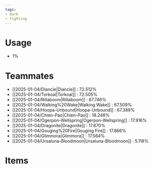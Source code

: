 ```yaml
---
tags:
- dark
- fighting
---
```

# Usage
- 1%
# Teammates
- [[2025-01-04/Diancie|Diancie]] : 72.512%
- [[2025-01-04/Torkoal|Torkoal]] : 72.505%
- [[2025-01-04/Rillaboom|Rillaboom]] : 67.746%
- [[2025-01-04/Walking%20Wake|Walking Wake]] : 67.509%
- [[2025-01-04/Hoopa-Unbound|Hoopa-Unbound]] : 67.389%
- [[2025-01-04/Chien-Pao|Chien-Pao]] : 18.248%
- [[2025-01-04/Ogerpon-Wellspring|Ogerpon-Wellspring]] : 17.916%
- [[2025-01-04/Dragonite|Dragonite]] : 17.870%
- [[2025-01-04/Gouging%20Fire|Gouging Fire]] : 17.866%
- [[2025-01-04/Glimmora|Glimmora]] : 17.564%
- [[2025-01-04/Ursaluna-Bloodmoon|Ursaluna-Bloodmoon]] : 5.118%
# Items